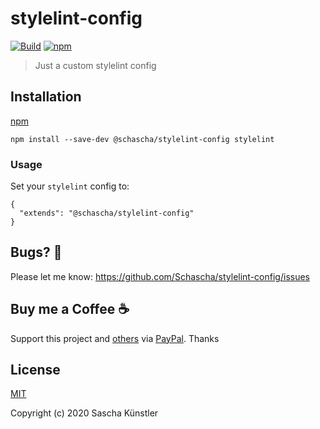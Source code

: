 # stylelint-config

[![Build](https://github.com/Schascha/stylelint-config/workflows/Build/badge.svg)](https://github.com/Schascha/stylelint-config/actions)
[![npm](https://img.shields.io/npm/v/@schascha/stylelint-config)](https://www.npmjs.com/package/@schascha/stylelint-config)

> Just a custom stylelint config

## Installation

[npm](https://www.npmjs.com/package/@schascha/stylelint-config)

```
npm install --save-dev @schascha/stylelint-config stylelint
```

### Usage

Set your `stylelint` config to:

```
{
  "extends": "@schascha/stylelint-config"
}
```

## Bugs? :bug:

Please let me know: https://github.com/Schascha/stylelint-config/issues

## Buy me a Coffee :coffee:

Support this project and [others](https://github.com/Schascha?tab=repositories) via [PayPal](https://www.paypal.me/LosZahlos). Thanks

## License

[MIT](./LICENSE)

Copyright (c) 2020 Sascha Künstler
